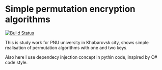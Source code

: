 # Simple permutation encryption algorithms

[![Build Status](https://travis-ci.org/a13xg0/togu_crypt_lab1.svg?branch=master)](https://travis-ci.org/a13xg0/togu_crypt_lab1)

This is study work for PNU university in Khabarovsk city, shows simple realisation of permutation algorithms with one and two keys.

Also here I use dependecy injection concept in pythin code, inspired by C# code style.
